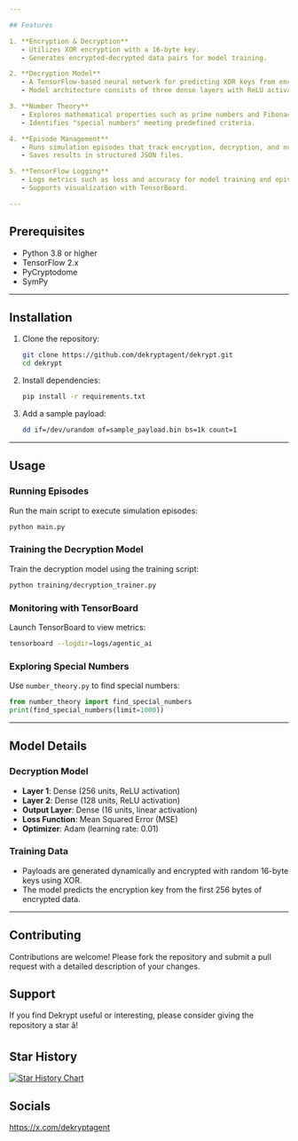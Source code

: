 ```yaml
---

## Features

1. **Encryption & Decryption**
   - Utilizes XOR encryption with a 16-byte key.
   - Generates encrypted-decrypted data pairs for model training.

2. **Decryption Model**
   - A TensorFlow-based neural network for predicting XOR keys from encrypted data.
   - Model architecture consists of three dense layers with ReLU activations.

3. **Number Theory**
   - Explores mathematical properties such as prime numbers and Fibonacci relationships.
   - Identifies "special numbers" meeting predefined criteria.

4. **Episode Management**
   - Runs simulation episodes that track encryption, decryption, and number-theory findings.
   - Saves results in structured JSON files.

5. **TensorFlow Logging**
   - Logs metrics such as loss and accuracy for model training and episode statistics.
   - Supports visualization with TensorBoard.

---
```


## Prerequisites

- Python 3.8 or higher
- TensorFlow 2.x
- PyCryptodome
- SymPy

---

## Installation

1. Clone the repository:
   ```bash
   git clone https://github.com/dekryptagent/dekrypt.git
   cd dekrypt
   ```

2. Install dependencies:
   ```bash
   pip install -r requirements.txt
   ```

3. Add a sample payload:
   ```bash
   dd if=/dev/urandom of=sample_payload.bin bs=1k count=1
   ```

---

## Usage

### Running Episodes
Run the main script to execute simulation episodes:
```bash
python main.py
```

### Training the Decryption Model
Train the decryption model using the training script:
```bash
python training/decryption_trainer.py
```

### Monitoring with TensorBoard
Launch TensorBoard to view metrics:
```bash
tensorboard --logdir=logs/agentic_ai
```

### Exploring Special Numbers
Use `number_theory.py` to find special numbers:
```python
from number_theory import find_special_numbers
print(find_special_numbers(limit=1000))
```

---

## Model Details

### Decryption Model
- **Layer 1**: Dense (256 units, ReLU activation)
- **Layer 2**: Dense (128 units, ReLU activation)
- **Output Layer**: Dense (16 units, linear activation)
- **Loss Function**: Mean Squared Error (MSE)
- **Optimizer**: Adam (learning rate: 0.01)

### Training Data
- Payloads are generated dynamically and encrypted with random 16-byte keys using XOR.
- The model predicts the encryption key from the first 256 bytes of encrypted data.

---

## Contributing

Contributions are welcome! Please fork the repository and submit a pull request with a detailed description of your changes.

## Support

If you find Dekrypt useful or interesting, please consider giving the repository a star â­!

## Star History

[![Star History Chart](https://api.star-history.com/svg?repos=dekryptagent/dekrypt&type=Date)](https://star-history.com/#dekryptagent/dekrypt&Date)

## Socials

https://x.com/dekryptagent
